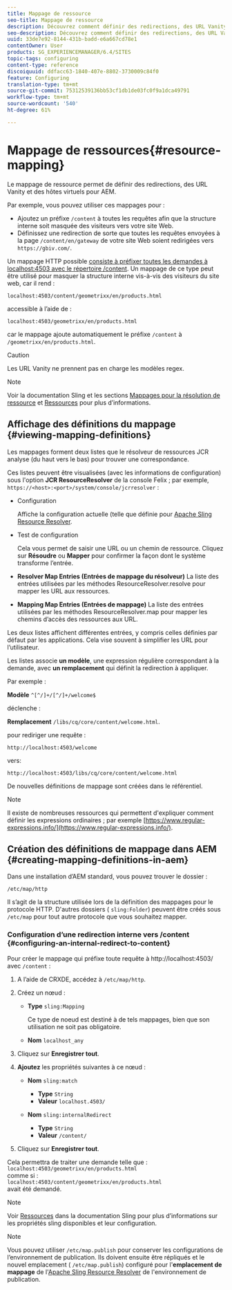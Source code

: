 ```yaml
---
title: Mappage de ressource
seo-title: Mappage de ressource
description: Découvrez comment définir des redirections, des URL Vanity et les hôtes virtuels pour AEM à l’aide du mappage de ressource.
seo-description: Découvrez comment définir des redirections, des URL Vanity et les hôtes virtuels pour AEM à l’aide du mappage de ressource.
uuid: 33de7e92-8144-431b-badd-e6a667cd78e1
contentOwner: User
products: SG_EXPERIENCEMANAGER/6.4/SITES
topic-tags: configuring
content-type: reference
discoiquuid: ddfacc63-1840-407e-8802-3730009c84f0
feature: Configuring
translation-type: tm+mt
source-git-commit: 75312539136bb53cf1db1de03fc0f9a1dca49791
workflow-type: tm+mt
source-wordcount: '540'
ht-degree: 61%

---
```



# Mappage de ressources{#resource-mapping}

Le mappage de ressource permet de définir des redirections, des URL Vanity et des hôtes virtuels pour AEM.

Par exemple, vous pouvez utiliser ces mappages pour :

* Ajoutez un préfixe `/content` à toutes les requêtes afin que la structure interne soit masquée des visiteurs vers votre site Web.
* Définissez une redirection de sorte que toutes les requêtes envoyées à la page `/content/en/gateway` de votre site Web soient redirigées vers `https://gbiv.com/`.

Un mappage HTTP possible [ consiste à préfixer toutes les demandes à localhost:4503 avec le répertoire /content](#configuring-an-internal-redirect-to-content). Un mappage de ce type peut être utilisé pour masquer la structure interne vis-à-vis des visiteurs du site web, car il rend :

`localhost:4503/content/geometrixx/en/products.html`

accessible à l’aide de :

`localhost:4503/geometrixx/en/products.html`

car le mappage ajoute automatiquement le préfixe `/content` à `/geometrixx/en/products.html`.

>[!CAUTION]
>
>Les URL Vanity ne prennent pas en charge les modèles regex.

>[!NOTE]
>
>Voir la documentation Sling et les sections [Mappages pour la résolution de ressource](https://sling.apache.org/site/resources.html) et [Ressources](https://sling.apache.org/site/mappings-for-resource-resolution.html) pour plus d’informations.

## Affichage des définitions du mappage {#viewing-mapping-definitions}

Les mappages forment deux listes que le résolveur de ressources JCR analyse (du haut vers le bas) pour trouver une correspondance.

Ces listes peuvent être visualisées (avec les informations de configuration) sous l&#39;option **JCR ResourceResolver** de la console Felix ; par exemple, `https://<host>:<port>/system/console/jcrresolver` :

* Configuration

   Affiche la configuration actuelle (telle que définie pour [Apache Sling Resource Resolver](/help/sites-deploying/osgi-configuration-settings.md).

* Test de configuration

   Cela vous permet de saisir une URL ou un chemin de ressource. Cliquez sur **Résoudre** ou **Mapper** pour confirmer la façon dont le système transforme l’entrée.

* **Resolver Map Entries (Entrées de mappage du résolveur)** La liste des entrées utilisées par les méthodes ResourceResolver.resolve pour mapper les URL aux ressources. 

* **Mapping Map Entries (Entrées de mappage)** La liste des entrées utilisées par les méthodes ResourceResolver.map pour mapper les chemins d’accès des ressources aux URL.

Les deux listes affichent différentes entrées, y compris celles définies par défaut par les applications. Cela vise souvent à simplifier les URL pour l’utilisateur. 

Les listes associe **un modèle**, une expression régulière correspondant à la demande, avec **un remplacement** qui définit la redirection à appliquer.

Par exemple :

**Modèle** `^[^/]+/[^/]+/welcome$`

déclenche :

**Remplacement** `/libs/cq/core/content/welcome.html`.

pour rediriger une requête :

`http://localhost:4503/welcome`

vers:

`http://localhost:4503/libs/cq/core/content/welcome.html`

De nouvelles définitions de mappage sont créées dans le référentiel.

>[!NOTE]
>
>Il existe de nombreuses ressources qui permettent d&#39;expliquer comment définir les expressions ordinaires ; par exemple [https://www.regular-expressions.info/](https://www.regular-expressions.info/).

## Création des définitions de mappage dans AEM {#creating-mapping-definitions-in-aem}

Dans une installation d’AEM standard, vous pouvez trouver le dossier :

`/etc/map/http`

Il s’agit de la structure utilisée lors de la définition des mappages pour le protocole HTTP. D&#39;autres dossiers ( `sling:Folder`) peuvent être créés sous `/etc/map` pour tout autre protocole que vous souhaitez mapper.

### Configuration d’une redirection interne vers /content {#configuring-an-internal-redirect-to-content}

Pour créer le mappage qui préfixe toute requête à http://localhost:4503/ avec `/content` :

1. A l’aide de CRXDE, accédez à `/etc/map/http`.

1. Créez un nœud :

   * **Type** `sling:Mapping`

      Ce type de noeud est destiné à de tels mappages, bien que son utilisation ne soit pas obligatoire.

   * **Nom** `localhost_any`

1. Cliquez sur **Enregistrer tout**.
1. **Ajoutez** les propriétés suivantes à ce nœud :

   * **Nom** `sling:match`

      * **Type** `String`
      * **Valeur** `localhost.4503/`
   * **Nom** `sling:internalRedirect`

      * **Type** `String`
      * **Valeur** `/content/`


1. Cliquez sur **Enregistrer tout**.

Cela permettra de traiter une demande telle que :\
`localhost:4503/geometrixx/en/products.html`\
comme si :\
`localhost:4503/content/geometrixx/en/products.html`\
avait été demandé.

>[!NOTE]
>
>Voir [Ressources](https://sling.apache.org/site/mappings-for-resource-resolution.html) dans la documentation Sling pour plus d’informations sur les propriétés sling disponibles et leur configuration.

>[!NOTE]
>
>Vous pouvez utiliser `/etc/map.publish` pour conserver les configurations de l’environnement de publication. Ils doivent ensuite être répliqués et le nouvel emplacement ( `/etc/map.publish`) configuré pour l&#39;**emplacement de mappage** de l&#39;[Apache Sling Resource Resolver](/help/sites-deploying/osgi-configuration-settings.md#apacheslingresourceresolver) de l&#39;environnement de publication.

